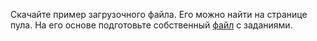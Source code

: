 Скачайте пример загрузочного файла. Его можно найти на странице пула. На его основе подготовьте собственный [файл](../../../../glossary.md#tsv-file-definition-ru) с заданиями.